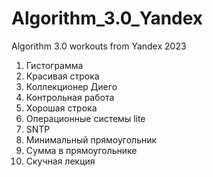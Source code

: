 # Algorithm_3.0_Yandex
Algorithm 3.0 workouts from Yandex 2023

1. Гистограмма
2. Красивая строка
3. Коллекционер Диего
4. Контрольная работа
5. Хорошая строка
6. Операционные системы lite
7. SNTP
8. Минимальный прямоугольник
9. Сумма в прямоугольнике
10. Скучная лекция